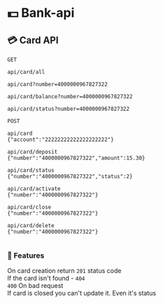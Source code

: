 # 💵 Bank-api

## 💳 Card API
```
GET

api/card/all

api/card?number=4000000967827322

api/card/balance?number=4000000967827322

api/card/status?number=4000000967827322
```

```
POST

api/card
{"account":"22222222222222222222"}

api/card/deposit
{"number":"4000000967827322","amount":15.30}

api/card/status
{"number":"4000000967827322","status":2}

api/card/activate
{"number":"4000000967827322"}

api/card/close
{"number":"4000000967827322"}

api/card/delete
{"number":"4000000967827322"}


```
### 🍧 Features
On card creation return `201` status code  
If the card isn't found - `404`  
`400` On bad request  
If card is closed you can't update it. Even it's status  

